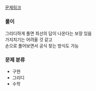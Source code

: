## 
[문제링크](https://www.hackerrank.com/challenges/absolute-permutation/problem?isFullScreen=true)


### 풀이  
그리디하게 풀면 최선의 답이 나온다는 보장 있음  
가지치기는 어려울 것 같고  
손으로 풀어보면서 공식 찾는 방식도 가능

### 문제 분류  
- 구현
- 그리디
- 수학